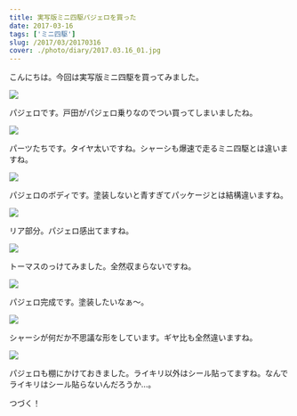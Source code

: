```yaml
---
title: 実写版ミニ四駆パジェロを買った
date: 2017-03-16
tags: ['ミニ四駆']
slug: /2017/03/20170316
cover: ./photo/diary/2017.03.16_01.jpg
---
```


<p class="sentence">
こんにちは。今回は実写版ミニ四駆を買ってみました。
</p>
<div class="center"><img class="img-fluid" src="./photo/diary/2017.03.16_01.jpg"></div>
<p class="sentence spacing">パジェロです。戸田がパジェロ乗りなのでつい買ってしまいましたね。</p>
<div class="center"><img class="img-fluid" src="./photo/diary/2017.03.16_02.jpg"></div>
<p class="sentence spacing">パーツたちです。タイヤ太いですね。シャーシも爆速で走るミニ四駆とは違いますね。</p>
<div class="center"><img class="img-fluid" src="./photo/diary/2017.03.16_03.jpg"></div>
<p class="sentence spacing">パジェロのボディです。塗装しないと青すぎてパッケージとは結構違いますね。</p>
<div class="center"><img class="img-fluid" src="./photo/diary/2017.03.16_04.jpg"></div>
<p class="sentence spacing">リア部分。パジェロ感出てますね。</p>
<div class="center"><img class="img-fluid" src="./photo/diary/2017.03.16_05.jpg"></div>
<p class="sentence spacing">トーマスのっけてみました。全然収まらないですね。</p>
<div class="center"><img class="img-fluid" src="./photo/diary/2017.03.16_06.jpg"></div>
<p class="sentence spacing">パジェロ完成です。塗装したいなぁ〜。</p>
<div class="center"><img class="img-fluid" src="./photo/diary/2017.03.16_07.jpg"></div>
<p class="sentence spacing">シャーシが何だか不思議な形をしています。ギヤ比も全然違いますね。</p>
<div class="center"><img class="img-fluid" src="./photo/diary/2017.03.16_08.jpg"></div>
<p class="sentence spacing">パジェロも棚にかけておきました。ライキリ以外はシール貼ってますね。なんでライキリはシール貼らないんだろうか…。</p>
<p class="sentence spacing">つづく！</p>

